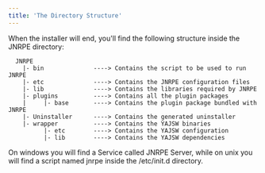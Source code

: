 ```yaml
---
title: 'The Directory Structure'
---
```


When the installer will end, you'll find the following structure inside the JNRPE directory:

```
  JNRPE
    |- bin              ----> Contains the script to be used to run JNRPE
    |- etc              ----> Contains the JNRPE configuration files
    |- lib              ----> Contains the libraries required by JNRPE
    |- plugins          ----> Contains all the plugin packages
    |     |- base       ----> Contains the plugin package bundled with JNRPE
    |- Uninstaller      ----> Contains the generated uninstaller
    |- wrapper          ----> Contains the YAJSW binaries
          |- etc        ----> Contains the YAJSW configuration
          |- lib        ----> Contains the YAJSW dependencies
```

On windows you will find a Service called JNRPE Server, while on unix you will find a script named jnrpe inside the /etc/init.d directory.